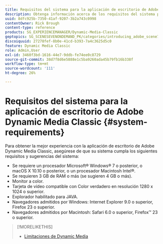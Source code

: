 ```yaml
---
title: Requisitos del sistema para la aplicación de escritorio de Adobe Dynamic Media Classic
description: Obtenga información acerca de los requisitos del sistema para obtener la mejor experiencia con Adobe Dynamic Media Classic.
uuid: 8dfc925b-7350-41af-9207-3b2a743c0998
contentOwner: Rick Brough
content-type: reference
products: SG_EXPERIENCEMANAGER/Dynamic-Media-Classic
geptopics: SG_SCENESEVENONDEMAND_PK/categories/introducing_adobe_scene7
discoiquuid: 27278fef-8b0e-41cd-b393-7a4c3625d5c0
feature: Dynamic Media Classic
role: Admin,User
exl-id: 3460f3bd-1616-44e7-9ddb-fe74ee0c8729
source-git-commit: 38d7f8d6e5888e1c5ba9260ada45b79fb16b338f
workflow-type: tm+mt
source-wordcount: '111'
ht-degree: 26%

---
```


# Requisitos del sistema para la aplicación de escritorio de Adobe Dynamic Media Classic {#system-requirements}

Para obtener la mejor experiencia con la aplicación de escritorio de Adobe Dynamic Media Classic, asegúrese de que su sistema cumpla los siguientes requisitos y sugerencias del sistema:

* Se requiere un procesador Microsoft® Windows® 7 o posterior, o macOS X 10.10 o posterior, o un procesador Macintosh Intel®.
* Se requieren 3 GB de RAM o más (se sugieren 4 GB o más).
* Monitor a color.
* Tarjeta de vídeo compatible con Color verdadero en resolución 1280 x 1024 o superior.
* Explorador habilitado para JAVA.
* Navegadores admitidos por Windows: Internet Explorer 9.0 o superior, Firefox 23 o superior.
* Navegadores admitidos por Macintosh: Safari 6.0 o superior, Firefox™ 23 o superior.

>[!MORELIKETHIS]
>
>* [Limitaciones de Dynamic Media](/help/using/limitations.md)


